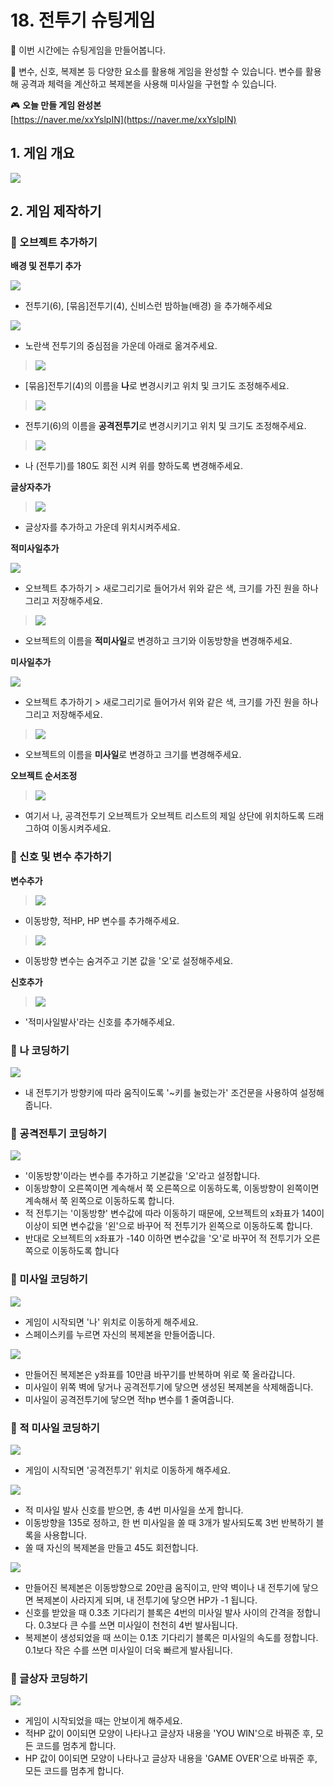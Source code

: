 # 18. 전투기 슈팅게임 


🙂 이번 시간에는 슈팅게임을 만들어봅니다. 

🚩 변수, 신호, 복제본 등 다양한 요소를 활용해 게임을 완성할 수 있습니다. 변수를 활용해 공격과 체력을 계산하고 복제본을 사용해 미사일을 구현할 수 있습니다. 

🎮  **오늘 만들 게임 완성본**   
[https://naver.me/xxYslpIN](https://naver.me/xxYslpIN) 

## 1. 게임 개요
![](img/18_전투기슈팅게임1/1.png)
  

## 2. 게임 제작하기

### 🧩 오브젝트 추가하기

**배경 및 전투기 추가**

![](img/18_전투기슈팅게임1/2.png)
- 전투기(6), [묶음]전투기(4), 신비스런 밤하늘(배경) 을 추가해주세요

![](img/18_전투기슈팅게임1/3.png)
- 노란색 전투기의 중심점을 가운데 아래로 옮겨주세요.

> ![](img/18_전투기슈팅게임1/4.png)
- [묶음]전투기(4)의 이름을 **나**로 변경시키고 위치 및 크기도 조정해주세요. 

> ![](img/18_전투기슈팅게임1/5.png)
- 전투기(6)의 이름을 **공격전투기**로 변경시키기고 위치 및 크기도 조정해주세요.

> ![](img/18_전투기슈팅게임1/6.png)
- 나 (전투기)를 180도 회전 시켜 위를 향하도록 변경해주세요.

**글상자추가**

> ![](img/18_전투기슈팅게임1/7.png)
- 글상자를 추가하고 가운데 위치시켜주세요.

**적미사일추가**

![](img/18_전투기슈팅게임1/8.png)
- 오브젝트 추가하기 > 새로그리기로 들어가서 위와 같은 색, 크기를 가진 원을 하나 그리고 저장해주세요. 


> ![](img/18_전투기슈팅게임1/9.png)
- 오브젝트의 이름을 **적미사일**로 변경하고 크기와 이동방향을 변경해주세요. 

**미사일추가**

![](img/18_전투기슈팅게임1/10.png)
- 오브젝트 추가하기 > 새로그리기로 들어가서 위와 같은 색, 크기를 가진 원을 하나 그리고 저장해주세요. 
> ![](img/18_전투기슈팅게임1/11.png)
- 오브젝트의 이름을 **미사일**로 변경하고 크기를 변경해주세요. 


**오브젝트 순서조정**
> ![](img/18_전투기슈팅게임1/14.png)
- 여기서 나, 공격전투기 오브젝트가 오브젝트 리스트의 제일 상단에 위치하도록 드래그하여 이동시켜주세요. 



### 🧩 신호 및 변수 추가하기 

**변수추가**

> ![](img/18_전투기슈팅게임1/12.png)

- 이동방향, 적HP, HP 변수를 추가해주세요.
  
> ![](img/18_전투기슈팅게임1/23.png)
- 이동방향 변수는 숨겨주고 기본 값을 '오'로 설정해주세요. 

**신호추가**
> ![](img/18_전투기슈팅게임1/13.png)
- '적미사일발사'라는 신호를 추가해주세요. 


### 🧩 나 코딩하기 
![](img/18_전투기슈팅게임1/15.png)
- 내 전투기가 방향키에 따라 움직이도록 '~키를 눌렀는가' 조건문을 사용하여 설정해줍니다.

### 🧩 공격전투기 코딩하기
![](img/18_전투기슈팅게임1/18.png)
- '이동방향'이라는 변수를 추가하고 기본값을 '오'라고 설정합니다.
- 이동방향이 오른쪽이면 계속해서 쭉 오른쪽으로 이동하도록, 이동방향이 왼쪽이면 계속해서 쭉 왼쪽으로 이동하도록 합니다.
- 적 전투기는 '이동방향' 변수값에 따라 이동하기 때문에, 오브젝트의 x좌표가 140이 이상이 되면 변수값을 '왼'으로 바꾸어 적 전투기가 왼쪽으로 이동하도록 합니다.
- 반대로 오브젝트의 x좌표가 -140 이하면 변수값을 '오'로 바꾸어 적 전투기가 오른쪽으로 이동하도록 합니다
### 🧩 미사일 코딩하기

![](img/18_전투기슈팅게임1/17.png)
- 게임이 시작되면 '나' 위치로 이동하게 해주세요. 
- 스페이스키를 누르면 자신의 복제본을 만들어줍니다.
  
![](img/18_전투기슈팅게임1/16.png)
- 만들어진 복제본은 y좌표를 10만큼 바꾸기를 반복하며 위로 쭉 올라갑니다.
- 미사일이 위쪽 벽에 닿거나 공격전투기에 닿으면 생성된 복제본을 삭제해줍니다.
- 미사일이 공격전투기에 닿으면 적hp 변수를 1 줄여줍니다.

### 🧩 적 미사일 코딩하기
![](img/18_전투기슈팅게임1/19.png)
- 게임이 시작되면 '공격전투기' 위치로 이동하게 해주세요. 
  
![](img/18_전투기슈팅게임1/21.png)

- 적 미사일 발사 신호를 받으면, 총 4번 미사일을 쏘게 합니다.
- 이동방향을 135로 정하고, 한 번 미사일을 쏠 때 3개가 발사되도록 3번 반복하기 블록을 사용합니다.
- 쏠 때 자신의 복제본을 만들고 45도 회전합니다.

  
![](img/18_전투기슈팅게임1/20.png)

- 만들어진 복제본은 이동방향으로 20만큼 움직이고, 만약 벽이나 내 전투기에 닿으면 복제본이 사라지게 되며, 내 전투기에 닿으면 HP가 -1 됩니다. 
- 신호를 받았을 때 0.3초 기다리기 블록은 4번의 미사일 발사 사이의 간격을 정합니다. 0.3보다 큰 수를 쓰면 미사일이 천천히 4번 발사됩니다.
- 복제본이 생성되었을 때 쓰이는 0.1초 기다리기 블록은 미사일의 속도를 정합니다. 0.1보다 작은 수를 쓰면 미사일이 더욱 빠르게 발사됩니다.

### 🧩 글상자 코딩하기
![](img/18_전투기슈팅게임1/22.png)
- 게임이 시작되었을 때는 안보이게 해주세요.
- 적HP 값이 0이되면 모양이 나타나고 글상자 내용을 'YOU WIN'으로 바꿔준 후, 모든 코드를 멈추게 합니다. 
- HP 값이 0이되면 모양이 나타나고 글상자 내용을 'GAME OVER'으로 바꿔준 후, 모든 코드를 멈추게 합니다. 